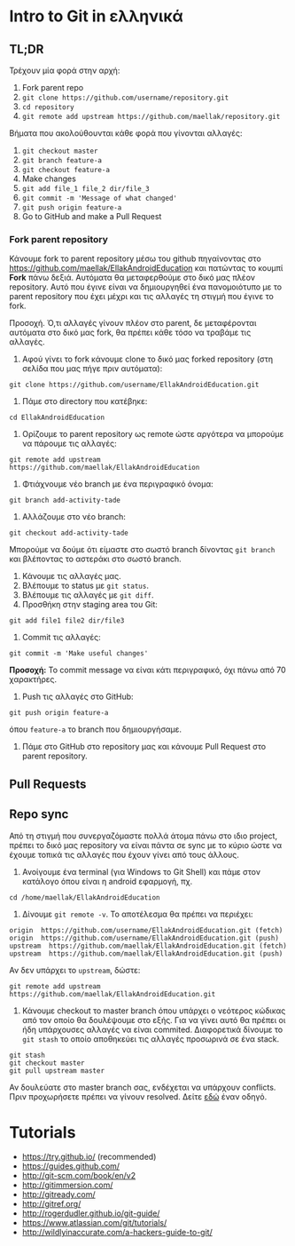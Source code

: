 # Intro to Git in ελληνικά

## TL;DR

Τρέχουν μία φορά στην αρχή:

1. Fork parent repo
1. `git clone https://github.com/username/repository.git`
1. `cd repository`
1. `git remote add upstream https://github.com/maellak/repository.git`


Βήματα που ακολούθουνται κάθε φορά που γίνονται αλλαγές:

1. `git checkout master`
1. `git branch feature-a`
1. `git checkout feature-a`
1. Make changes
1. `git add file_1 file_2 dir/file_3`
1. `git commit -m 'Message of what changed'`
1. `git push origin feature-a`
1. Go to GitHub and make a Pull Request

### Fork parent repository

Κάνουμε fork το parent repository μέσω του github πηγαίνοντας στο
https://github.com/maellak/EllakAndroidEducation και πατώντας το κουμπί **Fork** πάνω
δεξιά. Αυτόματα θα μεταφερθούμε στο δικό μας πλέον repository. Αυτό που έγινε
είναι να δημιουργηθεί ένα πανομοιότυπο με το parent repository που έχει μέχρι
και τις αλλαγές τη στιγμή που έγινε το fork.

Προσοχή. Ό,τι αλλαγές γίνουν πλέον στο parent, δε μεταφέρονται αυτόματα στο
δικό μας fork, θα πρέπει κάθε τόσο να τραβάμε τις αλλαγές.


1. Αφού γίνει το fork κάνουμε clone το δικό μας forked repository (στη σελίδα που μας πήγε πριν αυτόματα):

  ```
  git clone https://github.com/username/EllakAndroidEducation.git
  ```

1. Πάμε στο directory που κατέβηκε:

  ```
  cd EllakAndroidEducation
  ```

1. Ορίζουμε το parent repository ως remote ώστε αργότερα να μπορούμε να πάρουμε
τις αλλαγές:

  ```
  git remote add upstream https://github.com/maellak/EllakAndroidEducation
  ```

1. Φτιάχνουμε νέο branch με ένα περιγραφικό όνομα:

  ```
  git branch add-activity-tade
  ```

1. Αλλάζουμε στο νέο branch:

  ```
  git checkout add-activity-tade
  ```

  Μπορούμε να δούμε ότι είμαστε στο σωστό branch δίνοντας `git branch` και
  βλέποντας το αστεράκι στο σωστό branch.

1. Κάνουμε τις αλλαγές μας.
1. Βλέπουμε το status με `git status`.
1. Βλέπουμε τις αλλαγές με `git diff`.
1. Προσθήκη στην staging area του Git:

  ```
  git add file1 file2 dir/file3
  ```

1. Commit τις αλλαγές:

  ```
  git commit -m 'Make useful changes'
  ```

  **Προσοχή:** Το commit message να είναι κάτι περιγραφικό, όχι πάνω από 70
      χαρακτήρες.

1. Push τις αλλαγές στο GitHub:

  ```
  git push origin feature-a
  ```

  όπου `feature-a` το branch που δημιουργήσαμε.

1. Πάμε στο GitHub στο repository μας και κάνουμε Pull Request στο parent repository.

## Pull Requests


## Repo sync

Από τη στιγμή που συνεργαζόμαστε πολλά άτομα πάνω στο ιδιο project, πρέπει το
δικό μας repository να είναι πάντα σε sync με το κύριο ώστε να έχουμε τοπικά
τις αλλαγές που έχουν γίνει από τους άλλους.

1. Ανοίγουμε ένα terminal (για Windows το Git Shell) και πάμε στον κατάλογο όπου
   είναι η android εφαρμογή, πχ.

  ```
  cd /home/maellak/EllakAndroidEducation
  ```

1. Δίνουμε `git remote -v`. Το αποτέλεσμα θα πρέπει να περιέχει:

  ```
  origin  https://github.com/username/EllakAndroidEducation.git (fetch)
  origin  https://github.com/username/EllakAndroidEducation.git (push)
  upstream  https://github.com/maellak/EllakAndroidEducation.git (fetch)
  upstream  https://github.com/maellak/EllakAndroidEducation.git (push)
  ```

  Αν δεν υπάρχει το `upstream`, δώστε:

  ```
  git remote add upstream https://github.com/maellak/EllakAndroidEducation.git
  ```

1. Κάνουμε checkout το master branch όπου υπάρχει ο νεότερος κώδικας από τον οποίο
  θα δουλέψουμε στο εξής. Για να γίνει αυτό θα πρέπει οι ήδη υπάρχουσες αλλαγές να
  είναι commited. Διαφορετικά δίνουμε το `git stash` το οποίο αποθηκεύει τις
  αλλαγές προσωρινά σε ένα stack.

  ```
  git stash
  git checkout master
  git pull upstream master
  ```

Αν δουλεύατε στο master branch σας, ενδέχεται να υπάρχουν conflicts.
Πριν προχωρήσετε πρέπει να γίνουν resolved. Δείτε [εδώ](https://help.github.com/articles/resolving-a-merge-conflict-from-the-command-line/) έναν οδηγό.


# Tutorials

* https://try.github.io/ (recommended)
* https://guides.github.com/
* http://git-scm.com/book/en/v2
* http://gitimmersion.com/
* http://gitready.com/
* http://gitref.org/
* http://rogerdudler.github.io/git-guide/
* https://www.atlassian.com/git/tutorials/
* http://wildlyinaccurate.com/a-hackers-guide-to-git/
